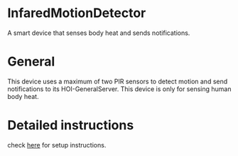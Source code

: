 # InfaredMotionDetector
A smart device that senses body heat and sends notifications.

# General

This device uses a maximum of two PIR sensors to detect motion and send notifications to its HOI-GeneralServer. This device is only for sensing human body heat.

# Detailed instructions
check [here](https://github.com/House-of-IoT/Tutorials/blob/main/InfaredMotionDetector.md) for setup instructions.
